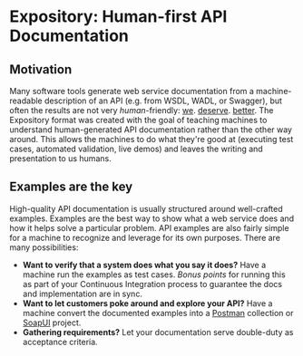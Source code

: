 # Expository: Human-first API Documentation

## Motivation

Many software tools generate web service documentation from a machine-readable description of an API (e.g. from WSDL, WADL, or Swagger), but often the results are not very *human*-friendly: [we](http://www.filigris.com/docflex-xml/wsdldoc/examples/html/ebaySvc/index.html). [deserve](https://cdn.rawgit.com/ipcsystems/wadl-stylesheet/master/example_wadl.xml). [better](http://petstore.swagger.io/#!/pet/addPet). The Expository format was created with the goal of teaching machines to understand human-generated API documentation rather than the other way around. This allows the machines to do what they're good at (executing test cases, automated validation, live demos) and leaves the writing and presentation to us humans.

## Examples are the key

High-quality API documentation is usually structured around well-crafted examples. Examples are the best way to show what a web service does and how it helps solve a particular problem. API examples are also fairly simple for a machine to recognize and leverage for its own purposes. There are many possibilities: 

  - **Want to verify that a system does what you say it does?** Have a machine run the examples as test cases. *Bonus points* for running this as part of your Continuous Integration process to guarantee the docs and implementation are in sync.
  - **Want to let customers poke around and explore your API?** Have a machine convert the documented examples into a [Postman](https://www.getpostman.com/) collection or [SoapUI](http://www.soapui.org/rest-testing/getting-started.html) project.
  - **Gathering requirements?** Let your documentation serve double-duty as acceptance criteria.
  
